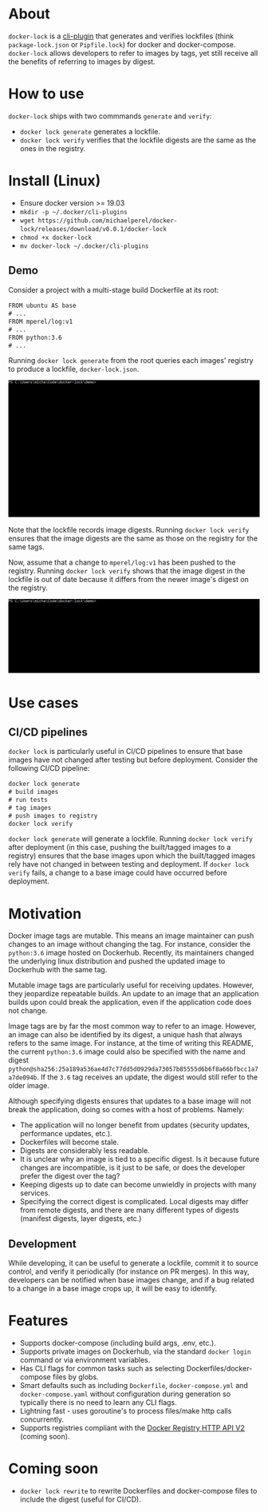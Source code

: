 # About
`docker-lock` is a [cli-plugin](https://github.com/docker/cli/issues/1534) that generates and verifies lockfiles (think `package-lock.json` or `Pipfile.lock`) for docker and docker-compose. `docker-lock` allows developers to refer to images by tags, yet still receive all the benefits of referring to images by digest.

# How to use
`docker-lock` ships with two commmands `generate` and `verify`:
* `docker lock generate` generates a lockfile.
* `docker lock verify` verifies that the lockfile digests are the same as the ones in the registry.

# Install (Linux)
* Ensure docker version >= 19.03
* `mkdir -p ~/.docker/cli-plugins`
* `wget https://github.com/michaelperel/docker-lock/releases/download/v0.0.1/docker-lock`
* `chmod +x docker-lock`
* `mv docker-lock ~/.docker/cli-plugins`

## Demo
Consider a project with a multi-stage build Dockerfile at its root:
```
FROM ubuntu AS base
# ...
FROM mperel/log:v1
# ...
FROM python:3.6
# ...
```
Running `docker lock generate` from the root queries each images' registry to produce a lockfile, `docker-lock.json`.

![Generate GIF](gifs/generate.gif)

Note that the lockfile records image digests. Running `docker lock verify` ensures that the image digests are the same as those on the registry for the same tags.

Now, assume that a change to `mperel/log:v1` has been pushed to the registry. Running `docker lock verify` shows that the image digest in the lockfile is out of date because it differs from the newer image's digest on the registry.

![Verify GIF](gifs/verify.gif)

# Use cases
## CI/CD pipelines
`docker lock` is particularly useful in CI/CD pipelines to ensure that base images have not changed after testing but before deployment. Consider the following CI/CD pipeline:
```
docker lock generate
# build images
# run tests
# tag images
# push images to registry
docker lock verify
```
`docker lock generate` will generate a lockfile. Running `docker lock verify` after deployment (in this case, pushing the built/tagged images to a registry) ensures that the base images upon which the built/tagged images rely have not changed in between testing and deployment. If `docker lock verify` fails, a change to a base image could have occurred before deployment.

# Motivation
Docker image tags are mutable. This means an image maintainer can push changes to an image without changing the tag. For instance, consider the `python:3.6` image hosted on Dockerhub. Recently, its maintainers changed the underlying linux distribution and pushed the updated image to Dockerhub with the same tag.

Mutable image tags are particularly useful for receiving updates. However, they jeopardize repeatable builds. An update to an image that an application builds upon could break the application, even if the application code does not change.

Image tags are by far the most common way to refer to an image. However, an image can also be identified by its digest, a unique hash that always refers to the same image. For instance, at the time of writing this README, the current `python:3.6` image could also be specified with the name and digest `python@sha256:25a189a536ae4d7c77dd5d0929da73057b85555d6b6f8a66bfbcc1a7a7de094b`. If the `3.6` tag receives an update, the digest would still refer to the older image.

Although specifying digests ensures that updates to a base image will not break the application, doing so comes with a host of problems. Namely:
* The application will no longer benefit from updates (security updates, performance updates, etc.).
* Dockerfiles will become stale.
* Digests are considerably less readable.
* It is unclear why an image is tied to a specific digest. Is it because future changes are incompatible, is it just to be safe, or does the developer prefer the digest over the tag?
* Keeping digests up to date can become unwieldly in projects with many services.
* Specifying the correct digest is complicated. Local digests may differ from remote digests, and there are many different types of digests (manifest digests, layer digests, etc.)

## Development
While developing, it can be useful to generate a lockfile, commit it to source control, and verify it periodically (for instance on PR merges). In this way, developers can be notified when base images change, and if a bug related to a change in a base image crops up, it will be easy to identify.

# Features
* Supports docker-compose (including build args, .env, etc.).
* Supports private images on Dockerhub, via the standard `docker login` command or via environment variables.
* Has CLI flags for common tasks such as selecting Dockerfiles/docker-compose files by globs.
* Smart defaults such as including `Dockerfile`, `docker-compose.yml` and `docker-compose.yaml` without configuration during generation so typically there is no need to learn any CLI flags.
* Lightning fast - uses goroutine's to process files/make http calls concurrently.
* Supports registries compliant with the [Docker Registry HTTP API V2](https://docs.docker.com/registry/spec/api/) (coming soon).

# Coming soon
* `docker lock rewrite` to rewrite Dockerfiles and docker-compose files to include the digest (useful for CI/CD).
